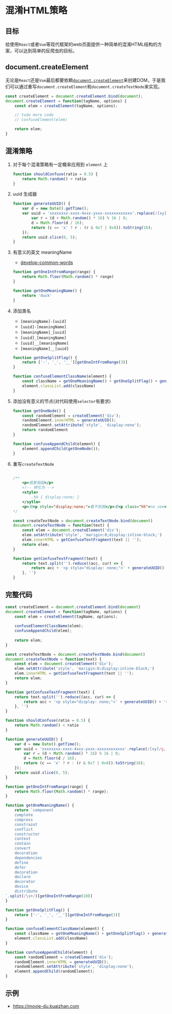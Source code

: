 # 混淆HTML策略

## 目标

给使用`React`或者`Vue`等现代框架的web页面提供一种简单的混淆HTML结构的方案，可以达到简单的反爬虫的目标。

## document.createElement

无论是`React`还是`Vue`最后都要依赖[`document.createElement`](https://developer.mozilla.org/en-US/docs/Web/API/Document/createElement)来创建DOM，于是我们可以通过重写`document.createElement`和`document.createTextNode`来实现。

```js
const createElement = document.createElement.bind(document);
document.createElement = function(tagName, options) {
    const elem = createElement(tagName, options);

    // todo more code
    // confuseElement(elem)

    return elem;
}
```

## 混淆策略

1. 对于每个混淆策略有一定概率应用到 `element` 上

    ```js
    function shouldConfuse(ratio = 0.5) {
        return Math.random() < ratio
    }
    ```

 2. uuid 生成器

    ```js
    function generateUUID() {
        var d = new Date().getTime();
        var uuid = 'xxxxxxxx-xxxx-4xxx-yxxx-xxxxxxxxxxxx'.replace(/[xy]/g, function (c) {
            var r = (d + Math.random() * 16) % 16 | 0;
            d = Math.floor(d / 16);
            return (c == 'x' ? r : (r & 0x7 | 0x8)).toString(16);
        });
        return uuid.slice(0, 5);
    }
    ```

3. 有意义的英文 meaningName

    - [develop-common-words](https://github.com/gauseen/develop-common-words/blob/master/README.md)

    ```js
    function getOneIntFromRange(range) {
        return Math.floor(Math.random() * range)
    }

    function getOneMeaningName() {
        return 'duck'
    }
    ```

4. 添加类名

    - `[meaningName]-[uuid]`
    - `[uuid]-[meaningName]`
    - `[meaningName]_[uuid]`
    - `[uuid]_[meaningName]`
    - `[uuid]__[meaningName]`
    - `[meaningName]__[uuid]`

    ```js
    function getOneSplitFlag() {
        return ['-', '_', '__'][getOneIntFromRange(3)]
    }

    function confuseElementClassName(element) {
        const className = getOneMeaningName() + getOneSplitFlag() + generateUUID();
        element.classList.add(className)
    }
    ```

5. 添加没有意义的节点(对代码使用`selector`有要求)

    ```js
    function getOneNode() {
        const randomElement = createElement('div');
        randomElement.innerHTML = generateUUID();
        randomElement.setAttribute('style', 'display:none');
        return randomElement
    }

    function confuseAppendChild(element) {
        element.appendChild(getOneNode());
    }
    ```

6. 重写`createTextNode`

    ```js

    /**
        <p>我爱祖国</p>
        <!-- 转化为 -->
        <style>
            .hh { display:none; }
        </sytle>
        <p>我<p style="display:none;">看不到我</p>爱<p class="hh">no see</p>祖国</p>
    */

    const createTextNode = document.createTextNode.bind(document)
    document.createTextNode = function(text) {
        const elem = document.createElement('div');
        elem.setAttribute('style', 'marigin:0;display:inline-block;')
        elem.innerHTML = getConfuseTextFragment(text || '');
        return elem;
    }

    function getConfuseTextFragment(text) {
        return text.split('').reduce((acc, cur) => {
            return acc + '<p style="display: none;">' + generateUUID() + '</p>' + cur
        }, '')
    }
    ```

## 完整代码

```js
const createElement = document.createElement.bind(document)
document.createElement = function(tagName, options) {
    const elem = createElement(tagName, options);
    
    confuseElementClassName(elem);
    confuseAppendChild(elem);
    
    return elem;
}

const createTextNode = document.createTextNode.bind(document)
document.createTextNode = function(text) {
    const elem = document.createElement('div');
    elem.setAttribute('style', 'marigin:0;display:inline-block;')
    elem.innerHTML = getConfuseTextFragment(text || '');
    return elem;
}

function getConfuseTextFragment(text) {
    return text.split('').reduce((acc, cur) => {
        return acc + '<p style="display: none;">' + generateUUID() + '</p>' + cur
    }, '')
}

function shouldConfuse(ratio = 0.5) {
    return Math.random() < ratio
}

function generateUUID() {
    var d = new Date().getTime();
    var uuid = 'xxxxxxxx-xxxx-4xxx-yxxx-xxxxxxxxxxxx'.replace(/[xy]/g, function (c) {
        var r = (d + Math.random() * 16) % 16 | 0;
        d = Math.floor(d / 16);
        return (c == 'x' ? r : (r & 0x7 | 0x8)).toString(16);
    });
    return uuid.slice(0, 5);
}

function getOneIntFromRange(range) {
    return Math.floor(Math.random() * range);
}

function getOneMeaningName() {
    return `component
    complete
    compress
    constraint
    conflict
    constructor
    context
    contain
    convert
    decoration
    dependencies
    define
    defer
    decoration
    declare
    decorator
    device
    distribute
`.split(/\s+/)[getOneIntFromRange(10)]
}

function getOneSplitFlag() {
    return ['-', '_', '__'][getOneIntFromRange(3)]
}

function confuseElementClassName(element) {
    const className = getOneMeaningName() + getOneSplitFlag() + generateUUID();
    element.classList.add(className)
}

function confuseAppendChild(element) {
    const randomElement = createElement('div');
    randomElement.innerHTML = generateUUID();
    randomElement.setAttribute('style', 'display:none');
    element.appendChild(randomElement);
}
```

## 示例

- https://movie-du.kuaizhan.com
